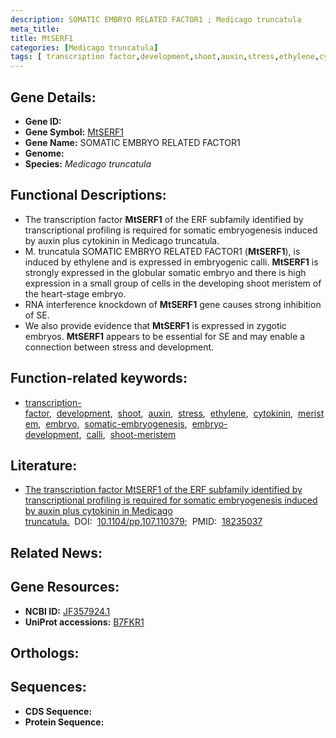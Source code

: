 ```yaml
---
description: SOMATIC EMBRYO RELATED FACTOR1 ; Medicago truncatula
meta_title:
title: MtSERF1
categories: [Medicago truncatula]
tags: [ transcription factor,development,shoot,auxin,stress,ethylene,cytokinin,meristem,embryo,somatic embryogenesis,embryo development,calli,shoot meristem ]
---
```


## Gene Details:
- **Gene ID:** []()
- **Gene Symbol:** <u>MtSERF1</u>
- **Gene Name:** SOMATIC EMBRYO RELATED FACTOR1
- **Genome:** 
- **Species:** *Medicago truncatula*

## Functional Descriptions:
   - The transcription factor **MtSERF1** of the ERF subfamily identified by transcriptional profiling is required for somatic embryogenesis induced by auxin plus cytokinin in Medicago truncatula.
   - M. truncatula SOMATIC EMBRYO RELATED FACTOR1 (**MtSERF1**), is induced by ethylene and is expressed in embryogenic calli. **MtSERF1** is strongly expressed in the globular somatic embryo and there is high expression in a small group of cells in the developing shoot meristem of the heart-stage embryo.
   - RNA interference knockdown of **MtSERF1** gene causes strong inhibition of SE.
   - We also provide evidence that **MtSERF1** is expressed in zygotic embryos. **MtSERF1** appears to be essential for SE and may enable a connection between stress and development.

## Function-related keywords:
   - [transcription-factor](/tags/transcription-factor/),&nbsp;&nbsp;[development](/tags/development/),&nbsp;&nbsp;[shoot](/tags/shoot/),&nbsp;&nbsp;[auxin](/tags/auxin/),&nbsp;&nbsp;[stress](/tags/stress/),&nbsp;&nbsp;[ethylene](/tags/ethylene/),&nbsp;&nbsp;[cytokinin](/tags/cytokinin/),&nbsp;&nbsp;[meristem](/tags/meristem/),&nbsp;&nbsp;[embryo](/tags/embryo/),&nbsp;&nbsp;[somatic-embryogenesis](/tags/somatic-embryogenesis/),&nbsp;&nbsp;[embryo-development](/tags/embryo-development/),&nbsp;&nbsp;[calli](/tags/calli/),&nbsp;&nbsp;[shoot-meristem](/tags/shoot-meristem/)

## Literature:
   - [The transcription factor MtSERF1 of the ERF subfamily identified by transcriptional profiling is required for somatic embryogenesis induced by auxin plus cytokinin in Medicago truncatula.](https://www.doi.org/10.1104/pp.107.110379)&nbsp;&nbsp;DOI:&nbsp;&nbsp;[10.1104/pp.107.110379](https://www.doi.org/10.1104/pp.107.110379);&nbsp;&nbsp;PMID:&nbsp;&nbsp;[18235037](https://pubmed.ncbi.nlm.nih.gov/18235037/)

## Related News:

## Gene Resources:
- **NCBI ID:**  [JF357924.1](https://www.ncbi.nlm.nih.gov/search/all/?term=JF357924.1)
- **UniProt accessions:**  [B7FKR1](https://www.uniprot.org/uniprotkb/B7FKR1/entry)

## Orthologs:

## Sequences:
- **CDS Sequence:**
- **Protein Sequence:**

